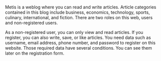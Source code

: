 Metis is a weblog where you can read and write articles. Article categories contained in this blog include business, economics, technology, sports, culinary, international, and fiction. There are two roles on this web, users and non-registered users.

As a non-registered user, you can only view and read articles. If you register, you can also write, save, or like articles. You need data such as username, email address, phone number, and password to register on this website. Those required data have several conditions. You can see them later on the registration form.